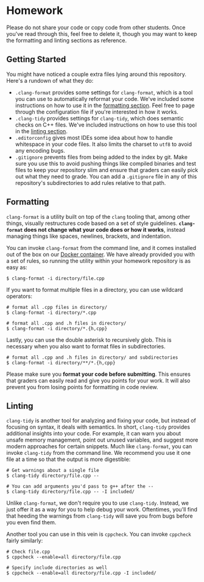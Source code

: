 # Homework

Please do not share your code or copy code from other students.
Once you've read through this, feel free to delete it, though you may want to keep the formatting and linting sections as reference.

## Getting Started

You might have noticed a couple extra files lying around this repository.
Here's a rundown of what they do:

- `.clang-format` provides some settings for `clang-format`, which is a tool you can use to automatically reformat your code.
  We've included some instructions on how to use it in the [formatting section](#formatting).
  Feel free to page through the configuration file if you're interested in how it works.
- `.clang-tidy` provides settings for `clang-tidy`, which does semantic checks on C++ files.
  We've included instructions on how to use this tool in the [linting section](#linting).
- `.editorconfig` gives most IDEs some idea about how to handle whitespace in your code files.
  It also limits the charset to `utf8` to avoid any encoding bugs.
- `.gitignore` prevents files from being added to the index by git.
  Make sure you use this to avoid pushing things like compiled binaries and test files to keep your repository slim and ensure that graders can easily pick out what they need to grade.
  You can add a `.gitignore` file in any of this repository's subdirectories to add rules relative to that path.

## Formatting

`clang-format` is a utility built on top of the `clang` tooling that, among other things, visually restructures code based on a set of style guidelines.
**`clang-format` does not change what your code does or how it works**, instead managing things like spaces, newlines, brackets, and indentation.

You can invoke `clang-format` from the command line, and it comes installed out of the box on our [Docker container](https://github.com/csci104/docker).
We have already provided you with a set of rules, so running the utility within your homework repository is as easy as:

```
$ clang-format -i directory/file.cpp
``` 

If you want to format multiple files in a directory, you can use wildcard operators:

```
# format all .cpp files in directory/
$ clang-format -i directory/*.cpp

# format all .cpp and .h files in directory/ 
$ clang-format -i directory/*.{h,cpp}
```

Lastly, you can use the double asterisk to recursively glob.
This is necessary when you also want to format files in subdirectories.

```
# format all .cpp and .h files in directory/ and subdirectories
$ clang-format -i directory/**/*.{h,cpp}
```

Please make sure you **format your code before submitting**. 
This ensures that graders can easily read and give you points for your work.
It will also prevent you from losing points for formatting in code review. 

## Linting

`clang-tidy` is another tool for analyzing and fixing your code, but instead of focusing on syntax, it deals with semantics.
In short, `clang-tidy` provides additional insights into your code.
For example, it can warn you about unsafe memory management, point out unused variables, and suggest more modern approaches for certain snippets.
Much like `clang-format`, you can invoke `clang-tidy` from the command line.
We recommend you use it one file at a time so that the output is more digestible:

```
# Get warnings about a single file
$ clang-tidy directory/file.cpp --

# You can add arguments you'd pass to g++ after the --
$ clang-tidy directory/file.cpp -- -I included/
```

Unlike `clang-format`, we don't require you to use `clang-tidy`.
Instead, we just offer it as a way for you to help debug your work.
Oftentimes, you'll find that heeding the warnings from `clang-tidy` will save you from bugs before you even find them.

Another tool you can use in this vein is `cppcheck`.
You can invoke `cppcheck` fairly similarly:

```
# Check file.cpp
$ cppcheck --enable=all directory/file.cpp

# Specify include directories as well
$ cppcheck --enable=all directory/file.cpp -I included/
```
